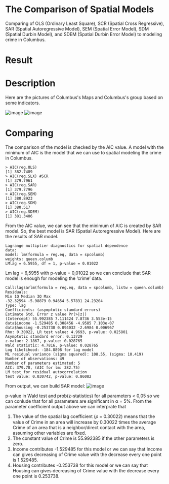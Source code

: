 # The Comparison of Spatial Models
Comparing of OLS (Ordinary Least Square), SCR (Spatial Cross Regressive), SAR (Spatial Autoregressive Model), SEM (Spatial Error Model), SDM (Spatial Durbin Model), and SDEM (Spatial Durbin Error Model) to modeling crime in Columbus.

# Result
# Description
Here are the pictures of Columbus's Maps and Columbus's group based on some indicators.

![image](https://user-images.githubusercontent.com/102334577/161647618-37ec5693-f113-4194-925a-11aeff2d339b.png)
![image](https://user-images.githubusercontent.com/102334577/161647649-aa66f78a-7b60-4a35-8f0f-9c416d916e7f.png)

# Comparing
The comparison of the model is checked by the AIC value. A model with the minimum of AIC is the model that we can use to spatial modeling the crime in Columbus.

    > AIC(reg.OLS)
    [1] 382.7489
    > AIC(reg.SLX) #SCR
    [1] 379.7961
    > AIC(reg.SAR) 
    [1] 379.7796
    > AIC(reg.SEM)
    [1] 380.8923
    > AIC(reg.SDM)
    [1] 380.517
    > AIC(reg.SDEM)
    [1] 381.3406
    
From the AIC value, we can see that the minimum of AIC is created by SAR model. So, the best model is SAR (Spatial Autoregressive Model).
Here are the results of SAR model.

    Lagrange multiplier diagnostics for spatial dependence
    data:
    model: lm(formula = reg.eq, data = spcolumb)
    weights: queen.columb
    LMlag = 6.5955, df = 1, p-value = 0.01022
    
Lm lag = 6,5955 with p-value = 0,01022 so we can conclude that SAR model is enough for modeling the ‘crime’ data.

    Call:lagsarlm(formula = reg.eq, data = spcolumb, listw = queen.columb)
    Residuals:
    Min 1Q Median 3Q Max
    -32.32594 -5.98879 0.94654 5.57831 24.23204
    Type: lag
    Coefficients: (asymptotic standard errors)
    Estimate Std. Error z value Pr(>|z|)
    (Intercept) 55.992385 7.111424 7.8736 3.553e-15
    data$income -1.529485 0.308456 -4.9585 7.103e-07
    data$housing -0.253738 0.094032 -2.6984 0.006967
    Rho: 0.30022, LR test value: 4.9693, p-value: 0.025801
    Asymptotic standard error: 0.13729
    z-value: 2.1867, p-value: 0.028765
    Wald statistic: 4.7816, p-value: 0.028765
    Log likelihood: -184.8898 for lag model
    ML residual variance (sigma squared): 108.55, (sigma: 10.419)
    Number of observations: 49
    Number of parameters estimated: 5
    AIC: 379.78, (AIC for lm: 382.75)
    LM test for residual autocorrelation
    test value: 0.030742, p-value: 0.86082
    
From output, we can build SAR model:
![image](https://user-images.githubusercontent.com/102334577/161649196-adc26a65-285c-414e-96cf-5aed500d36cd.png)

p-value in Wald test and prob(z-statistics) for all parameters < 0,05 so we can conlude that for all parameters are significant in α = 5%.
From the parameter coefficient output above we can interprate that 
1. The value of the spatial lag coefficient (𝜌 = 0.30022) means that the value of Crime in an area will increase by 0.30022 times the average Crime of an area that is a neighbor/direct contact with the area, assuming other variables are fixed.
2. The constant value of Crime is 55.992385 if the other parameters is zero.
3. Income contributes -1.529485 for this model or we can say that Income can gives decreasing of Crime value with the decrease every one point is 1.529485.
4. Housing contributes -0.253738 for this model or we can say that Housing can gives decreasing of Crime value with the decrease every one point is 0.253738.
